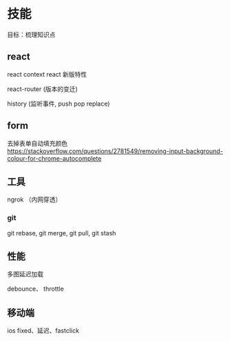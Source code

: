 技能
===

目标：梳理知识点


## react

react context react 新版特性

react-router (版本的变迁)

history (监听事件, push pop replace)

## form

去掉表单自动填充颜色
https://stackoverflow.com/questions/2781549/removing-input-background-colour-for-chrome-autocomplete

## 工具

ngrok （内网穿透）


### git

git rebase, git merge, git pull, git stash

## 性能

多图延迟加载

debounce、 throttle

## 移动端

ios fixed、延迟、fastclick 
